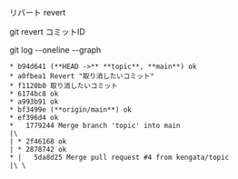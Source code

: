 
リバート
revert

git revert コミットID

git log --oneline --graph

```
* b94d641 (**HEAD ->** **topic**, **main**) ok
* a0fbea1 Revert "取り消したいコミット"
* f1120b0 取り消したいコミット
* 6174bc8 ok
* a993b91 ok
* bf3499e (**origin/main**) ok
* ef396d4 ok
*   1779244 Merge branch 'topic' into main
|\  
| * 2f46168 ok
| * 2878742 ok
* |   5da8d25 Merge pull request #4 from kengata/topic
|\ \

```
